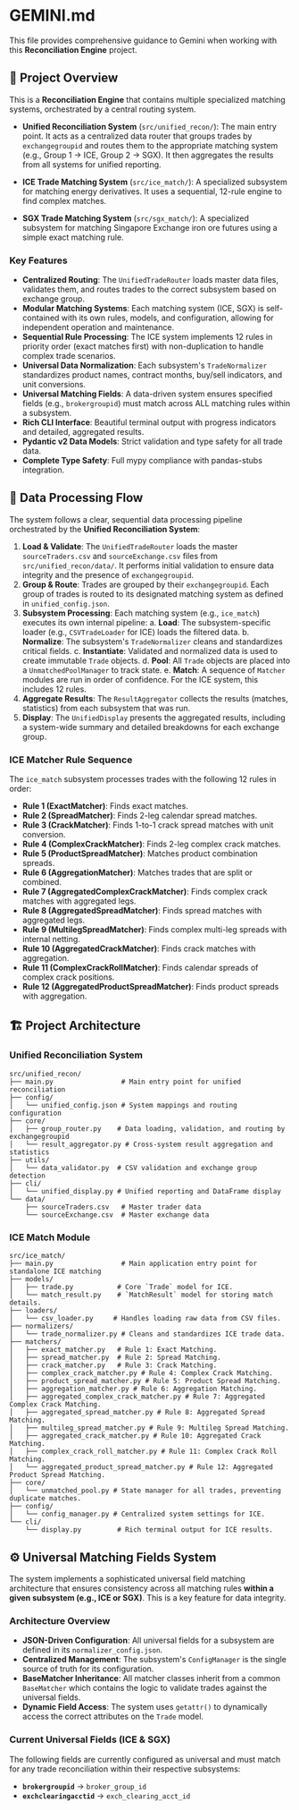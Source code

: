 # GEMINI.md

This file provides comprehensive guidance to Gemini when working with this **Reconciliation Engine** project.

## 🎯 Project Overview

This is a **Reconciliation Engine** that contains multiple specialized matching systems, orchestrated by a central routing system.

- **Unified Reconciliation System** (`src/unified_recon/`): The main entry point. It acts as a centralized data router that groups trades by `exchangegroupid` and routes them to the appropriate matching system (e.g., Group 1 → ICE, Group 2 → SGX). It then aggregates the results from all systems for unified reporting.

- **ICE Trade Matching System** (`src/ice_match/`): A specialized subsystem for matching energy derivatives. It uses a sequential, 12-rule engine to find complex matches.

- **SGX Trade Matching System** (`src/sgx_match/`): A specialized subsystem for matching Singapore Exchange iron ore futures using a simple exact matching rule.

### Key Features

- **Centralized Routing**: The `UnifiedTradeRouter` loads master data files, validates them, and routes trades to the correct subsystem based on exchange group.
- **Modular Matching Systems**: Each matching system (ICE, SGX) is self-contained with its own rules, models, and configuration, allowing for independent operation and maintenance.
- **Sequential Rule Processing**: The ICE system implements 12 rules in priority order (exact matches first) with non-duplication to handle complex trade scenarios.
- **Universal Data Normalization**: Each subsystem's `TradeNormalizer` standardizes product names, contract months, buy/sell indicators, and unit conversions.
- **Universal Matching Fields**: A data-driven system ensures specified fields (e.g., `brokergroupid`) must match across ALL matching rules within a subsystem.
- **Rich CLI Interface**: Beautiful terminal output with progress indicators and detailed, aggregated results.
- **Pydantic v2 Data Models**: Strict validation and type safety for all trade data.
- **Complete Type Safety**: Full mypy compliance with pandas-stubs integration.

## 🌊 Data Processing Flow

The system follows a clear, sequential data processing pipeline orchestrated by the **Unified Reconciliation System**:

1.  **Load & Validate**: The `UnifiedTradeRouter` loads the master `sourceTraders.csv` and `sourceExchange.csv` files from `src/unified_recon/data/`. It performs initial validation to ensure data integrity and the presence of `exchangegroupid`.
2.  **Group & Route**: Trades are grouped by their `exchangegroupid`. Each group of trades is routed to its designated matching system as defined in `unified_config.json`.
3.  **Subsystem Processing**: Each matching system (e.g., `ice_match`) executes its own internal pipeline:
    a.  **Load**: The subsystem-specific loader (e.g., `CSVTradeLoader` for ICE) loads the filtered data.
    b.  **Normalize**: The subsystem's `TradeNormalizer` cleans and standardizes critical fields.
    c.  **Instantiate**: Validated and normalized data is used to create immutable `Trade` objects.
    d.  **Pool**: All `Trade` objects are placed into a `UnmatchedPoolManager` to track state.
    e.  **Match**: A sequence of `Matcher` modules are run in order of confidence. For the ICE system, this includes 12 rules.
4.  **Aggregate Results**: The `ResultAggregator` collects the results (matches, statistics) from each subsystem that was run.
5.  **Display**: The `UnifiedDisplay` presents the aggregated results, including a system-wide summary and detailed breakdowns for each exchange group.

### ICE Matcher Rule Sequence

The `ice_match` subsystem processes trades with the following 12 rules in order:
- **Rule 1 (ExactMatcher)**: Finds exact matches.
- **Rule 2 (SpreadMatcher)**: Finds 2-leg calendar spread matches.
- **Rule 3 (CrackMatcher)**: Finds 1-to-1 crack spread matches with unit conversion.
- **Rule 4 (ComplexCrackMatcher)**: Finds 2-leg complex crack matches.
- **Rule 5 (ProductSpreadMatcher)**: Matches product combination spreads.
- **Rule 6 (AggregationMatcher)**: Matches trades that are split or combined.
- **Rule 7 (AggregatedComplexCrackMatcher)**: Finds complex crack matches with aggregated legs.
- **Rule 8 (AggregatedSpreadMatcher)**: Finds spread matches with aggregated legs.
- **Rule 9 (MultilegSpreadMatcher)**: Finds complex multi-leg spreads with internal netting.
- **Rule 10 (AggregatedCrackMatcher)**: Finds crack matches with aggregation.
- **Rule 11 (ComplexCrackRollMatcher)**: Finds calendar spreads of complex crack positions.
- **Rule 12 (AggregatedProductSpreadMatcher)**: Finds product spreads with aggregation.

## 🏗️ Project Architecture

### Unified Reconciliation System
```
src/unified_recon/
├── main.py                 # Main entry point for unified reconciliation
├── config/
│   └── unified_config.json # System mappings and routing configuration
├── core/
│   ├── group_router.py    # Data loading, validation, and routing by exchangegroupid
│   └── result_aggregator.py # Cross-system result aggregation and statistics
├── utils/
│   └── data_validator.py  # CSV validation and exchange group detection
├── cli/
│   └── unified_display.py # Unified reporting and DataFrame display
└── data/
    ├── sourceTraders.csv   # Master trader data
    └── sourceExchange.csv  # Master exchange data
```

### ICE Match Module
```
src/ice_match/
├── main.py                 # Main application entry point for standalone ICE matching
├── models/
│   ├── trade.py           # Core `Trade` model for ICE.
│   └── match_result.py    # `MatchResult` model for storing match details.
├── loaders/
│   └── csv_loader.py     # Handles loading raw data from CSV files.
├── normalizers/
│   └── trade_normalizer.py # Cleans and standardizes ICE trade data.
├── matchers/
│   ├── exact_matcher.py   # Rule 1: Exact Matching.
│   ├── spread_matcher.py  # Rule 2: Spread Matching.
│   ├── crack_matcher.py   # Rule 3: Crack Matching.
│   ├── complex_crack_matcher.py # Rule 4: Complex Crack Matching.
│   ├── product_spread_matcher.py # Rule 5: Product Spread Matching.
│   ├── aggregation_matcher.py # Rule 6: Aggregation Matching.
│   ├── aggregated_complex_crack_matcher.py # Rule 7: Aggregated Complex Crack Matching.
│   ├── aggregated_spread_matcher.py # Rule 8: Aggregated Spread Matching.
│   ├── multileg_spread_matcher.py # Rule 9: Multileg Spread Matching.
│   ├── aggregated_crack_matcher.py # Rule 10: Aggregated Crack Matching.
│   ├── complex_crack_roll_matcher.py # Rule 11: Complex Crack Roll Matching.
│   └── aggregated_product_spread_matcher.py # Rule 12: Aggregated Product Spread Matching.
├── core/
│   └── unmatched_pool.py # State manager for all trades, preventing duplicate matches.
├── config/
│   └── config_manager.py # Centralized system settings for ICE.
└── cli/
    └── display.py         # Rich terminal output for ICE results.
```

## ⚙️ Universal Matching Fields System

The system implements a sophisticated universal field matching architecture that ensures consistency across all matching rules **within a given subsystem (e.g., ICE or SGX)**. This is a key feature for data integrity.

### Architecture Overview

- **JSON-Driven Configuration**: All universal fields for a subsystem are defined in its `normalizer_config.json`.
- **Centralized Management**: The subsystem's `ConfigManager` is the single source of truth for its configuration.
- **BaseMatcher Inheritance**: All matcher classes inherit from a common `BaseMatcher` which contains the logic to validate trades against the universal fields.
- **Dynamic Field Access**: The system uses `getattr()` to dynamically access the correct attributes on the `Trade` model.

### Current Universal Fields (ICE & SGX)

The following fields are currently configured as universal and must match for any trade reconciliation within their respective subsystems:

- **`brokergroupid`** → `broker_group_id`
- **`exchclearingacctid`** → `exch_clearing_acct_id`
